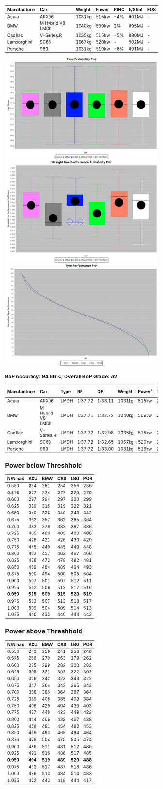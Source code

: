 |Manufacturer|Car|Weight|Power|PINC|E/Stint|FDS|
|:-|:-|:-|:-|:-|:-|:-|
|Acura|ARX06|1031kg|515kw|-4%|901MJ|-|
|BMW|M Hybrid V8 LMDh|1040kg|509kw|2%|895MJ|-|
|Cadillac|V-Series.R|1035kg|515kw|-5%|880MJ|-|
|Lamborghini|SC63|1067kg|520kw|-|902MJ|-|
|Porsche|963|1031kg|519kw|-6%|891MJ|-|

![PACECHART](./IMG/AUTO.png)
![STRAIGHTLINEPERFORMANCECHART](./IMG/AUTO_sp.png)
![TYREPERFORMANCECHART](./IMG/AUTO_tw.png)

### BoP Accuracy: 94.66%; Overall BoP Grade: A2
|Manufacturer|Car|Type|RP|QP|Weight|Power¹|Threshhold|PINC|Power²|E/Stint|AVG Vmax|FDS|RDLC|L/Stint|BOP-Grade|ModelAccuracy|ModelPoints|Match%|
|:-|:-|:-|:-|:-|:-|:-|:-|:-|:-|:-|:-|:-|:-|:-|:-|:-|:-|:-|
|Acura|ARX06|LMDH|1:37.72|1:33.11|1031kg|515kw|210.0kph|-4%|494kw|901MJ|314.43kph|-|1.03|29|+B1|100.00%|995|86.07%|
|BMW|M Hybrid V8 LMDh|LMDH|1:37.71|1:32.72|1040kg|509kw|210.0kph|2%|519kw|895MJ|312.17kph|-|1.03|29|~A1|98.60%|1690|100.00%|
|Cadillac|V-Series.R|LMDH|1:37.72|1:32.98|1035kg|515kw|210.0kph|-5%|489kw|880MJ|314.18kph|-|1.03|29|+A2|98.38%|1765|94.40%|
|Lamborghini|SC63|LMDH|1:37.72|1:32.65|1067kg|520kw|210.0kph|-|520kw|902MJ|312.62kph|-|1.02|29|+A2|96.77%|419|92.85%|
|Porsche|963|LMDH|1:37.72|1:33.00|1031kg|519kw|210.0kph|-6%|488kw|891MJ|314.93kph|-|1.03|29|~A1|96.81%|5438|100.00%|

## Power below Threshhold
|N/Nmax|ACU|BMW|CAD|LBG|POR|
|:-|:-|:-|:-|:-|:-|
|0.550|254|251|254|256|256|
|0.575|277|274|277|279|279|
|0.600|297|294|297|300|299|
|0.625|319|315|319|322|321|
|0.650|340|336|340|343|342|
|0.675|362|357|362|365|364|
|0.700|383|379|383|387|386|
|0.725|405|400|405|409|408|
|0.750|426|421|426|430|429|
|0.775|445|440|445|449|448|
|0.800|463|457|463|467|466|
|0.825|478|472|478|482|481|
|0.850|489|484|489|494|493|
|0.875|500|494|500|505|504|
|0.900|507|501|507|512|511|
|0.925|512|506|512|517|516|
|**0.950**|**515**|**509**|**515**|**520**|**519**|
|0.975|513|507|513|518|517|
|1.000|509|504|509|514|513|
|1.025|440|435|440|444|443|

## Power above Threshhold
|N/Nmax|ACU|BMW|CAD|LBG|POR|
|:-|:-|:-|:-|:-|:-|
|0.550|243|256|241|256|240|
|0.575|266|279|263|279|262|
|0.600|285|299|282|300|282|
|0.625|305|321|302|322|302|
|0.650|326|342|323|343|322|
|0.675|347|364|343|365|343|
|0.700|368|386|364|387|364|
|0.725|389|408|385|409|384|
|0.750|408|429|404|430|403|
|0.775|427|448|423|449|422|
|0.800|444|466|439|467|438|
|0.825|458|481|454|482|453|
|0.850|469|493|465|494|464|
|0.875|479|504|475|505|474|
|0.900|486|511|481|512|480|
|0.925|491|516|486|517|485|
|**0.950**|**494**|**519**|**489**|**520**|**488**|
|0.975|492|517|487|518|486|
|1.000|489|513|484|514|483|
|1.025|422|443|418|444|417|
